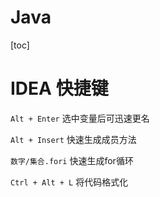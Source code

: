 # Java

[toc]

# IDEA 快捷键

`Alt + Enter` 选中变量后可迅速更名

`Alt + Insert` 快速生成成员方法

`数字/集合.fori` 快速生成for循环

`Ctrl + Alt + L` 将代码格式化

